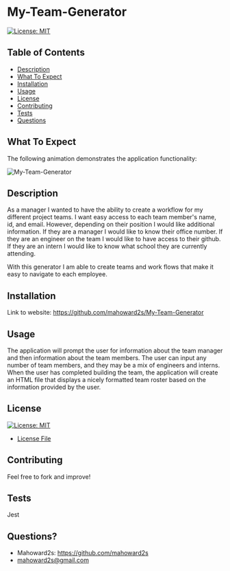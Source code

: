 # My-Team-Generator

[![License: MIT](https://img.shields.io/badge/License-MIT-yellow.svg)](https://opensource.org/licenses/MIT)

## Table of Contents
- [Description](#description)
- [What To Expect](#what-to-expect)
- [Installation](#installation)
- [Usage](#usage)
- [License](#license)
- [Contributing](#contributing)
- [Tests](#tests)
- [Questions](#questions)

## What To Expect

The following animation demonstrates the application functionality:

![My-Team-Generator](./images/myteamgenerator.gif.gif)

## Description
As a manager I wanted to have the ability to create a workflow for my different project teams.   I want easy access to each team member's name, id, and email.   However, depending on their position I would like additional information.  If they are a manager I would like to know their office number.  If they are an engineer on the team I would like to have access to their github.  If they are an intern I would like to know what school they are currently attending.  

With this generator I am able to create teams and work flows that make it easy to navigate to each employee.

## Installation
Link to website:
https://github.com/mahoward2s/My-Team-Generator

## Usage 
The application will prompt the user for information about the team manager and then information about the team members. The user can input any number of team members, and they may be a mix of engineers and interns. When the user has completed building the team, the application will create an HTML file that displays a nicely formatted team roster based on the information provided by the user. 

## License
[![License: MIT](https://img.shields.io/badge/License-MIT-yellow.svg)](https://opensource.org/licenses/MIT)
- [License File](./LICENSE.txt)

## Contributing
Feel free to fork and improve!

## Tests
Jest

## Questions?
- Mahoward2s: https://github.com/mahoward2s
- mahoward2s@gmail.com